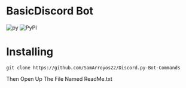 # BasicDiscord Bot
![py](https://img.shields.io/badge/Python-3.6-blue.svg?style=social) ![PyPI](https://img.shields.io/badge/Python-3.6-blue.svg)

# Installing
```
git clone https://github.com/SamArroyos22/Discord.py-Bot-Commands
```
Then Open Up The File Named ReadMe.txt
